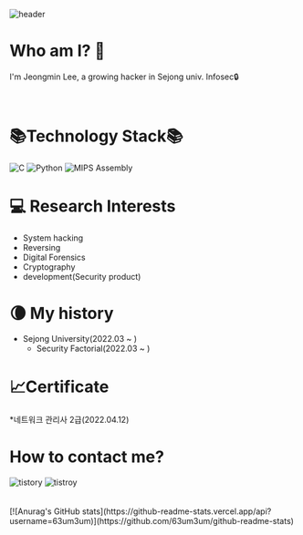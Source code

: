 ![header](https://capsule-render.vercel.app/api?type=waving&color=gradient&height=270&section=header&text=63um3um%20Neutrinox4b1&fontSize=70)

Who am I? 🤔
=================
I'm Jeongmin Lee, a growing hacker in Sejong univ. Infosec🔒

<br>

📚Technology Stack📚
====================
<p>
<img alt="C" src="https://custom-icon-badges.herokuapp.com/badge/C-03599C.svg?style=for-the-badge&logo=c-in-hexagon&logoColor=white">
<img alt="Python" src="https://img.shields.io/badge/Python-14354C.svg?style=for-the-badge&logo=python&logoColor=white">
<img alt="MIPS Assembly" src="https://custom-icon-badges.herokuapp.com/badge/Assembly-525252.svg?style=for-the-badge&logo=asm-hex&logoColor=white">
</p>


💻 Research Interests
======================
* System hacking
* Reversing
* Digital Forensics
* Cryptography
* development(Security product)


🌘 My history
=============== 
* Sejong University(2022.03 ~ )
  - Security Factorial(2022.03 ~ )



📈Certificate
===============
*네트워크 관리사 2급(2022.04.12)




How to contact me?
=================
<img alt="tistory" src="https://custom-icon-badges.herokuapp.com/badge/C-03599C.svg?style=for-the-badge&logo=c-in-hexagon&logoColor=white">
<img alt="tistroy" src="https://img.shields.io/badge/#FFFFFF?style=flat-square&logo=tistory&logoColor=white">


<br>
<br>
<br>
[![Anurag's GitHub stats](https://github-readme-stats.vercel.app/api?username=63um3um)](https://github.com/63um3um/github-readme-stats)

